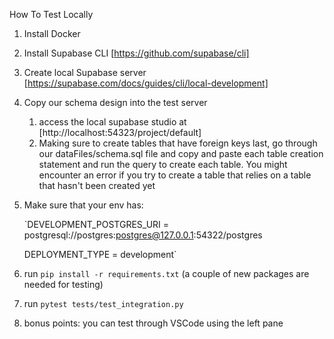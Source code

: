 How To Test Locally

1. Install Docker
2. Install Supabase CLI [https://github.com/supabase/cli]
3. Create local Supabase server [https://supabase.com/docs/guides/cli/local-development]
4. Copy our schema design into the test server
   1. access the local supabase studio at [http://localhost:54323/project/default]
   1. Making sure to create tables that have foreign keys last, go through our dataFiles/schema.sql file and copy and paste each table creation statement and run the query to create each table. You might encounter an error if you try to create a table that relies on a table that hasn't been created yet
5. Make sure that your env has:

   `DEVELOPMENT_POSTGRES_URI = postgresql://postgres:postgres@127.0.0.1:54322/postgres

   DEPLOYMENT_TYPE = development`

6. run `pip install -r requirements.txt` (a couple of new packages are needed for testing)
7. run `pytest tests/test_integration.py`
8. bonus points: you can test through VSCode using the left pane

